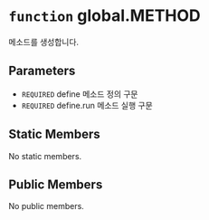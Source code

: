 # `function` global.METHOD
메소드를 생성합니다.

## Parameters
* `REQUIRED` define		메소드  정의 구문
* `REQUIRED` define.run	메소드  실행 구문

## Static Members
No static members.

## Public Members
No public members.
